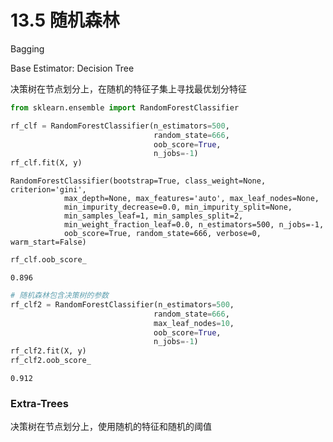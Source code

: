 # 13.5 随机森林

Bagging

Base Estimator: Decision Tree

决策树在节点划分上，在随机的特征子集上寻找最优划分特征


```python
from sklearn.ensemble import RandomForestClassifier

rf_clf = RandomForestClassifier(n_estimators=500, 
                                random_state=666, 
                                oob_score=True, 
                                n_jobs=-1)
rf_clf.fit(X, y)
```




    RandomForestClassifier(bootstrap=True, class_weight=None, criterion='gini',
                max_depth=None, max_features='auto', max_leaf_nodes=None,
                min_impurity_decrease=0.0, min_impurity_split=None,
                min_samples_leaf=1, min_samples_split=2,
                min_weight_fraction_leaf=0.0, n_estimators=500, n_jobs=-1,
                oob_score=True, random_state=666, verbose=0, warm_start=False)




```python
rf_clf.oob_score_
```




    0.896




```python
# 随机森林包含决策树的参数
rf_clf2 = RandomForestClassifier(n_estimators=500, 
                                random_state=666, 
                                max_leaf_nodes=10,
                                oob_score=True, 
                                n_jobs=-1)
rf_clf2.fit(X, y)
rf_clf2.oob_score_
```




    0.912
    
### Extra-Trees 
决策树在节点划分上，使用随机的特征和随机的阈值


